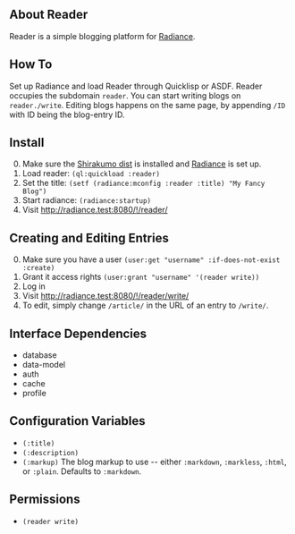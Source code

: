 About Reader
------------
Reader is a simple blogging platform for [Radiance](https://shinmera.com/project/Radiance).

How To
------
Set up Radiance and load Reader through Quicklisp or ASDF. Reader occupies the subdomain `reader`. You can start writing blogs on `reader./write`. Editing blogs happens on the same page, by appending `/ID` with ID being the blog-entry ID.

Install
-------
0. Make sure the [Shirakumo dist](https://shirakumo.org/project/dist) is installed and [Radiance](https://shinmera.com/project/Radiance) is set up.
1. Load reader: `(ql:quickload :reader)`
2. Set the title: `(setf (radiance:mconfig :reader :title) "My Fancy Blog")`
3. Start radiance: `(radiance:startup)`
4. Visit <http://radiance.test:8080/!/reader/>

Creating and Editing Entries
----------------
0. Make sure you have a user `(user:get "username" :if-does-not-exist :create)`
1. Grant it access rights `(user:grant "username" '(reader write))`
2. Log in
3. Visit <http://radiance.test:8080/!/reader/write/>
4. To edit, simply change `/article/` in the URL of an entry to `/write/`.

Interface Dependencies
----------------------
* database
* data-model
* auth
* cache
* profile

Configuration Variables
-----------------------
* `(:title)`
* `(:description)`
* `(:markup)` The blog markup to use -- either `:markdown`, `:markless`, `:html`, or `:plain`. Defaults to `:markdown`.

Permissions
-----------
* `(reader write)`
